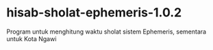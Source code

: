 # hisab-sholat-ephemeris-1.0.2
Program untuk menghitung waktu sholat sistem Ephemeris, sementara untuk Kota Ngawi
